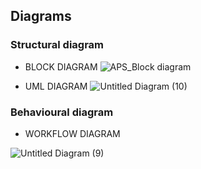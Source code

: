 ## Diagrams 

### Structural diagram

- BLOCK DIAGRAM
![APS_Block diagram](https://user-images.githubusercontent.com/93757351/155698624-d690b5a2-77a3-46d5-9b59-7b185c4d2075.png)

- UML DIAGRAM
![Untitled Diagram (10)](https://user-images.githubusercontent.com/93757351/155726091-f0118ec7-6fee-4062-833c-d494a5091716.jpg)


### Behavioural diagram

- WORKFLOW DIAGRAM

![Untitled Diagram (9)](https://user-images.githubusercontent.com/93757351/155715295-be930f17-6894-41c1-92b3-8001df7d5d25.jpg)


